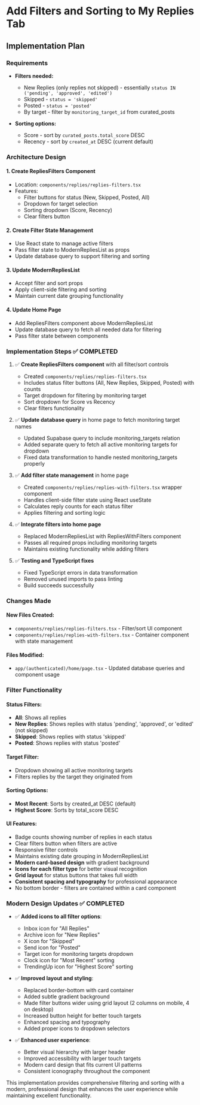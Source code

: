 # Add Filters and Sorting to My Replies Tab

## Implementation Plan

### Requirements
- **Filters needed:**
  - New Replies (only replies not skipped) - essentially `status IN ('pending', 'approved', 'edited')`
  - Skipped - `status = 'skipped'`
  - Posted - `status = 'posted'`
  - By target - filter by `monitoring_target_id` from curated_posts

- **Sorting options:**
  - Score - sort by `curated_posts.total_score` DESC
  - Recency - sort by `created_at` DESC (current default)

### Architecture Design

#### 1. Create RepliesFilters Component
- Location: `components/replies/replies-filters.tsx`
- Features:
  - Filter buttons for status (New, Skipped, Posted, All)
  - Dropdown for target selection
  - Sorting dropdown (Score, Recency)
  - Clear filters button

#### 2. Create Filter State Management
- Use React state to manage active filters
- Pass filter state to ModernRepliesList as props
- Update database query to support filtering and sorting

#### 3. Update ModernRepliesList
- Accept filter and sort props
- Apply client-side filtering and sorting
- Maintain current date grouping functionality

#### 4. Update Home Page
- Add RepliesFilters component above ModernRepliesList
- Update database query to fetch all needed data for filtering
- Pass filter state between components

### Implementation Steps ✅ COMPLETED

1. ✅ **Create RepliesFilters component** with all filter/sort controls
   - Created `components/replies/replies-filters.tsx`
   - Includes status filter buttons (All, New Replies, Skipped, Posted) with counts
   - Target dropdown for filtering by monitoring target
   - Sort dropdown for Score vs Recency
   - Clear filters functionality

2. ✅ **Update database query** in home page to fetch monitoring target names
   - Updated Supabase query to include monitoring_targets relation
   - Added separate query to fetch all active monitoring targets for dropdown
   - Fixed data transformation to handle nested monitoring_targets properly

3. ✅ **Add filter state management** in home page
   - Created `components/replies/replies-with-filters.tsx` wrapper component
   - Handles client-side filter state using React useState
   - Calculates reply counts for each status filter
   - Applies filtering and sorting logic

4. ✅ **Integrate filters into home page**
   - Replaced ModernRepliesList with RepliesWithFilters component
   - Passes all required props including monitoring targets
   - Maintains existing functionality while adding filters

5. ✅ **Testing and TypeScript fixes**
   - Fixed TypeScript errors in data transformation
   - Removed unused imports to pass linting
   - Build succeeds successfully

### Changes Made

#### New Files Created:
- `components/replies/replies-filters.tsx` - Filter/sort UI component
- `components/replies/replies-with-filters.tsx` - Container component with state management

#### Files Modified:
- `app/(authenticated)/home/page.tsx` - Updated database queries and component usage

### Filter Functionality

#### Status Filters:
- **All**: Shows all replies
- **New Replies**: Shows replies with status 'pending', 'approved', or 'edited' (not skipped)
- **Skipped**: Shows replies with status 'skipped'
- **Posted**: Shows replies with status 'posted'

#### Target Filter:
- Dropdown showing all active monitoring targets
- Filters replies by the target they originated from

#### Sorting Options:
- **Most Recent**: Sorts by created_at DESC (default)
- **Highest Score**: Sorts by total_score DESC

#### UI Features:
- Badge counts showing number of replies in each status
- Clear filters button when filters are active
- Responsive filter controls
- Maintains existing date grouping in ModernRepliesList
- **Modern card-based design** with gradient background
- **Icons for each filter type** for better visual recognition
- **Grid layout** for status buttons that takes full width
- **Consistent spacing and typography** for professional appearance
- No bottom border - filters are contained within a card component

### Modern Design Updates ✅ COMPLETED

- ✅ **Added icons to all filter options**:
  - Inbox icon for "All Replies"
  - Archive icon for "New Replies"
  - X icon for "Skipped"
  - Send icon for "Posted"
  - Target icon for monitoring targets dropdown
  - Clock icon for "Most Recent" sorting
  - TrendingUp icon for "Highest Score" sorting

- ✅ **Improved layout and styling**:
  - Replaced border-bottom with card container
  - Added subtle gradient background
  - Made filter buttons wider using grid layout (2 columns on mobile, 4 on desktop)
  - Increased button height for better touch targets
  - Enhanced spacing and typography
  - Added proper icons to dropdown selectors

- ✅ **Enhanced user experience**:
  - Better visual hierarchy with larger header
  - Improved accessibility with larger touch targets
  - Modern card design that fits current UI patterns
  - Consistent iconography throughout the component

This implementation provides comprehensive filtering and sorting with a modern, professional design that enhances the user experience while maintaining excellent functionality.